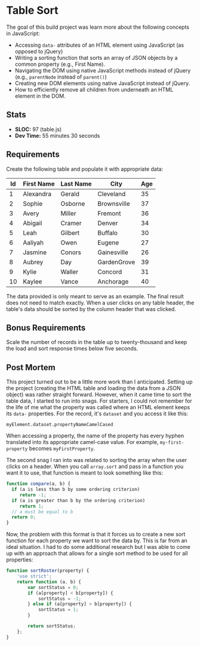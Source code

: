 Table Sort
==============
The goal of this build project was learn more about the following concepts in JavaScript:

  * Accessing `data-` attributes of an HTML element using JavaScript (as opposed to jQuery)
  * Writing a sorting function that sorts an array of JSON objects by a common property (e.g., First Name).
  * Navigating the DOM using native JavaScript methods instead of jQuery (e.g., `parentNode` instead of `parent()`)
  * Creating new DOM elements using native JavaScript instead of jQuery.
  * How to efficiently remove all children from underneath an HTML element in the DOM.


Stats
------
  * **SLOC:** 97 (table.js)
  * **Dev Time:** 55 minutes 30 seconds

Requirements
------------

Create the following table and populate it with appropriate data:

<table id="roster">
    <thead>
        <tr>
            <th>Id</th>
            <th>First Name</th>
            <th>Last Name</th>
            <th>City</th>
            <th>Age</th>
        </tr>
    </thead>
    <tbody>
        <tr>
            <td>1</td>
            <td>Alexandra</td>
            <td>Gerald</td>
            <td>Cleveland</td>
            <td>35</td>
        </tr>
        <tr>
            <td>2</td>
            <td>Sophie</td>
            <td>Osborne</td>
            <td>Brownsville</td>
            <td>37</td>
        </tr>
        <tr>
            <td>3</td>
            <td>Avery</td>
            <td>Miller</td>
            <td>Fremont</td>
            <td>36</td>
        </tr>
        <tr>
            <td>4</td>
            <td>Abigail</td>
            <td>Cramer</td>
            <td>Denver</td>
            <td>34</td>
        </tr>
        <tr>
            <td>5</td>
            <td>Leah</td>
            <td>Gilbert</td>
            <td>Buffalo</td>
            <td>30</td>
        </tr>
        <tr>
            <td>6</td>
            <td>Aaliyah</td>
            <td>Owen</td>
            <td>Eugene</td>
            <td>27</td>
        </tr>
        <tr>
            <td>7</td>
            <td>Jasmine</td>
            <td>Conors</td>
            <td>Gainesville</td>
            <td>26</td>
        </tr>
        <tr>
            <td>8</td>
            <td>Aubrey</td>
            <td>Day</td>
            <td>GardenGrove</td>
            <td>39</td>
        </tr>
        <tr>
            <td>9</td>
            <td>Kylie</td>
            <td>Waller</td>
            <td>Concord</td>
            <td>31</td>
        </tr>
        <tr>
            <td>10</td>
            <td>Kaylee</td>
            <td>Vance</td>
            <td>Anchorage</td>
            <td>40</td>
        </tr>
    </tbody>
    <tfoot>
    </tfoot>
</table>

The data provided is only meant to serve as an example. The final result does not need to match exactly. When a user clicks on any table header, the table's data should be sorted by the column header that was clicked.

Bonus Requirements
------------
Scale the number of records in the table up to twenty-thousand and keep the load and sort response times below five seconds.

Post Mortem
-----------

This project turned out to be a little more work than I anticipated. Setting up the project (creating the HTML table and loading the data from a JSON object) was rather straight forward. However, when it came time to sort the table data, I started to run into snags. For starters, I could not remember for the life of me what the property was called where an HTML element keeps its `data-` properties. For the record, it's `dataset` and you access it like this:

`myElement.dataset.propertyNameCamelCased`

When accessing a property, the name of the property has every hyphen translated into its appropriate camel-case value. For example, `my-first-property` becomes `myFirstProperty`.

The second snag I ran into was related to sorting the array when the user clicks on a header. When you call `array.sort` and pass in a function you want it to use, that function is meant to look something like this:

```javascript
function compare(a, b) {
  if (a is less than b by some ordering criterion)
     return -1;
  if (a is greater than b by the ordering criterion)
     return 1;
  // a must be equal to b
  return 0;
}
```

Now, the problem with this format is that it forces us to create a new sort function for each property we want to sort the data by. This is far from an ideal situation. I had to do some additional research but I was able to come up with an approach that allows for a single sort method to be used for all properties:

```javascript
function sortRoster(property) {
    'use strict';
    return function (a, b) {
        var sortStatus = 0;
        if (a[property] < b[property]) {
            sortStatus = -1;
        } else if (a[property] > b[property]) {
            sortStatus = 1;
        }

        return sortStatus;
    };
}
```